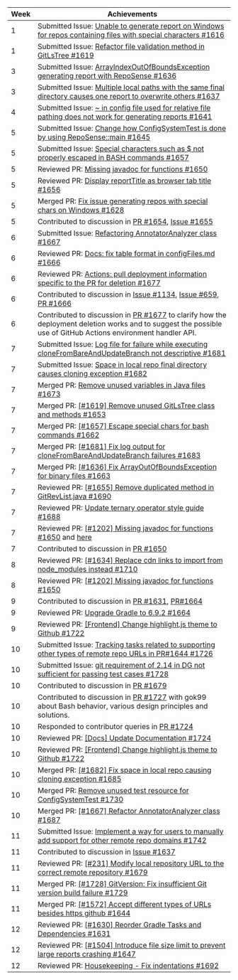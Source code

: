 | Week | Achievements                                                                                                                                                                                                                                                                                          |
|------|-------------------------------------------------------------------------------------------------------------------------------------------------------------------------------------------------------------------------------------------------------------------------------------------------------|
| 1    | Submitted Issue: [Unable to generate report on Windows for repos containing files with special characters #1616](https://github.com/reposense/RepoSense/issues/1616)                                                                                                                                  |
| 1    | Submitted Issue: [Refactor file validation method in GitLsTree #1619](https://github.com/reposense/RepoSense/issues/1619)                                                                                                                                                                             |
| 3    | Submitted Issue: [ArrayIndexOutOfBoundsException generating report with RepoSense #1636](https://github.com/reposense/RepoSense/issues/1636)                                                                                                                                                          |
| 3    | Submitted Issue: [Multiple local paths with the same final directory causes one report to overwrite others #1637](https://github.com/reposense/RepoSense/issues/1637)                                                                                                                                 |
| 4    | Submitted Issue: [~ in config file used for relative file pathing does not work for generating reports #1641](https://github.com/reposense/RepoSense/issues/1641)                                                                                                                                     |
| 5    | Submitted Issue: [Change how ConfigSystemTest is done by using RepoSense::main #1645](https://github.com/reposense/RepoSense/issues/1645)                                                                                                                                                             |
| 5    | Submitted Issue: [Special characters such as $ not properly escaped in BASH commands #1657](https://github.com/reposense/RepoSense/issues/1657)                                                                                                                                                       |
| 5    | Reviewed PR: [Missing javadoc for functions #1650](https://github.com/reposense/RepoSense/pull/1650#pullrequestreview-877616273)                                                                                                                                                                      |
| 5    | Reviewed PR: [Display reportTitle as browser tab title #1656](https://github.com/reposense/RepoSense/pull/1656#pullrequestreview-880847209)                                                                                                                                                           |
| 5    | Merged PR: [Fix issue generating repos with special chars on Windows #1628](https://github.com/reposense/RepoSense/pull/1628)                                                                                                                                                                         |
| 5    | Contributed to discussion in [PR #1654](https://github.com/reposense/RepoSense/pull/1654#issuecomment-1036157559), [Issue #1655](https://github.com/reposense/RepoSense/issues/1655#issuecomment-1036938301)                                                                                          |
| 6    | Submitted Issue: [Refactoring AnnotatorAnalyzer class #1667](https://github.com/reposense/RepoSense/issues/1667)                                                                                                                                                                                      |
| 6    | Reviewed PR: [Docs: fix table format in configFiles.md #1666](https://github.com/reposense/RepoSense/pull/1666#pullrequestreview-881391396)                                                                                                                                                           |
| 6    | Reviewed PR: [Actions: pull deployment information specific to the PR for deletion #1677](https://github.com/reposense/RepoSense/pull/1677#pullrequestreview-885359189)                                                                                                                               |
| 6    | Contributed to discussion in [Issue #1134](https://github.com/reposense/RepoSense/issues/1134#issuecomment-1038158111), [Issue #659](https://github.com/reposense/RepoSense/issues/659#issuecomment-1038369064), [PR #1666](https://github.com/reposense/RepoSense/pull/1666#issuecomment-1041143655) |
| 6    | Contributed to discussion in [PR #1677](https://github.com/reposense/RepoSense/pull/1677#issuecomment-1042768179) to clarify how the deployment deletion works and to suggest the possible use of GitHub Actions environment handler API.                                                             |
| 7    | Submitted Issue: [Log file for failure while executing cloneFromBareAndUpdateBranch not descriptive #1681](https://github.com/reposense/RepoSense/issues/1681)                                                                                                                                        |
| 7    | Submitted Issue: [Space in local repo final directory causes cloning exception #1682](https://github.com/reposense/RepoSense/issues/1682)                                                                                                                                                             |
| 7    | Merged PR: [Remove unused variables in Java files #1673](https://github.com/reposense/RepoSense/pull/1673)                                                                                                                                                                                            |
| 7    | Merged PR: [[#1619] Remove unused GitLsTree class and methods #1653](https://github.com/reposense/RepoSense/pull/1653)                                                                                                                                                                                |
| 7    | Merged PR: [[#1657] Escape special chars for bash commands #1662](https://github.com/reposense/RepoSense/pull/1662)                                                                                                                                                                                   |
| 7    | Merged PR: [[#1681] Fix log output for cloneFromBareAndUpdateBranch failures #1683](https://github.com/reposense/RepoSense/pull/1683)                                                                                                                                                                 |
| 7    | Merged PR: [[#1636] Fix ArrayOutOfBoundsException for binary files #1663](https://github.com/reposense/RepoSense/pull/1663)                                                                                                                                                                           |
| 7    | Reviewed PR: [[#1655] Remove duplicated method in GitRevList.java #1690](https://github.com/reposense/RepoSense/pull/1690#pullrequestreview-894633039)                                                                                                                                                |
| 7    | Reviewed PR: [Update ternary operator style guide #1688](https://github.com/reposense/RepoSense/pull/1688#pullrequestreview-894635332)                                                                                                                                                                |
| 7    | Reviewed PR: [[#1202] Missing javadoc for functions #1650](https://github.com/reposense/RepoSense/pull/1650#pullrequestreview-894434498) and [here](https://github.com/reposense/RepoSense/pull/1650#pullrequestreview-894644899)                                                                     |
| 7    | Contributed to discussion in [PR #1650](https://github.com/reposense/RepoSense/pull/1650#issuecomment-1052489829)                                                                                                                                                                                     |
| 8    | Reviewed PR: [[#1634] Replace cdn links to import from node_modules instead #1710](https://github.com/reposense/RepoSense/pull/1710#pullrequestreview-906770328)                                                                                                                                      |
| 8    | Reviewed PR: [[#1202] Missing javadoc for functions #1650](https://github.com/reposense/RepoSense/pull/1650#pullrequestreview-905889426)                                                                                                                                                              |
| 9    | Contributed to discussion in [PR #1631](https://github.com/reposense/RepoSense/pull/1631#discussion_r825565735), [PR#1664](https://github.com/reposense/RepoSense/pull/1664#issuecomment-1072480097)                                                                                                  |
| 9    | Reviewed PR: [Upgrade Gradle to 6.9.2 #1664](https://github.com/reposense/RepoSense/pull/1664#pullrequestreview-908318382)                                                                                                                                                                            |
| 9    | Reviewed PR: [[Frontend] Change highlight.js theme to Github #1722](https://github.com/reposense/RepoSense/pull/1722#pullrequestreview-914315051)                                                                                                                                                     |
| 10   | Submitted Issue: [Tracking tasks related to supporting other types of remote repo URLs in PR#1644 #1726](https://github.com/reposense/RepoSense/issues/1726)                                                                                                                                          |
| 10   | Submitted Issue: [git requirement of 2.14 in DG not sufficient for passing test cases #1728](https://github.com/reposense/RepoSense/issues/1728)                                                                                                                                                      |
| 10   | Contributed to discussion in [PR #1679](https://github.com/reposense/RepoSense/pull/1679#issuecomment-1074133879)                                                                                                                                                                                     |
| 10   | Contributed to discussion in [PR #1727](https://github.com/reposense/RepoSense/pull/1727#discussion_r835850886) with gok99 about Bash behavior, various design principles and solutions.                                                                                                              |
| 10   | Responded to contributor queries in [PR #1724](https://github.com/reposense/RepoSense/pull/1724#issuecomment-1076209607)                                                                                                                                                                              |
| 10   | Reviewed PR: [[Docs] Update Documentation #1724](https://github.com/reposense/RepoSense/pull/1724#pullrequestreview-921974472)                                                                                                                                                                        |
| 10   | Reviewed PR: [[Frontend] Change highlight.js theme to Github #1722](https://github.com/reposense/RepoSense/pull/1722#pullrequestreview-922423287)                                                                                                                                                     |
| 10   | Merged PR: [[#1682] Fix space in local repo causing cloning exception #1685](https://github.com/reposense/RepoSense/pull/1685)                                                                                                                                                                        |
| 10   | Merged PR: [Remove unused test resource for ConfigSystemTest #1730](https://github.com/reposense/RepoSense/pull/1730)                                                                                                                                                                                 |
| 10   | Merged PR: [[#1667] Refactor AnnotatorAnalyzer class #1687](https://github.com/reposense/RepoSense/pull/1687)                                                                                                                                                                                         |
| 11   | Submitted Issue: [Implement a way for users to manually add support for other remote repo domains #1742](https://github.com/reposense/RepoSense/issues/1742)                                                                                                                                          |
| 11   | Contributed to discussion in [Issue #1637](https://github.com/reposense/RepoSense/issues/1637#issuecomment-1086903775) | 
| 11   | Reviewed PR: [[#231] Modify local repository URL to the correct remote repository #1679](https://github.com/reposense/RepoSense/pull/1679#pullrequestreview-929548937)                                                                                                                                |
| 11   | Merged PR: [[#1728] GitVersion: Fix insufficient Git version build failure #1729](https://github.com/reposense/RepoSense/pull/1729)                                                                                                                                                                   |
| 11   | Merged PR: [[#1572] Accept different types of URLs besides https github #1644](https://github.com/reposense/RepoSense/pull/1644)                                                                                                                                                                      |
| 12   | Reviewed PR: [[#1630] Reorder Gradle Tasks and Dependencies #1631](https://github.com/reposense/RepoSense/pull/1631#pullrequestreview-930473032) |
| 12   | Reviewed PR: [[#1504] Introduce file size limit to prevent large reports crashing #1647](https://github.com/reposense/RepoSense/pull/1647#pullrequestreview-930569902) |
| 12   | Reviewed PR: [Housekeeping - Fix indentations #1692](https://github.com/reposense/RepoSense/pull/1692#pullrequestreview-937078930) |

